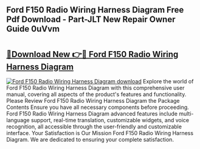 ## Ford F150 Radio Wiring Harness Diagram Free Pdf Download - Part-JLT New Repair Owner Guide 0uVvm

# <h2><a href="http://dfmyg1z.blite.top/?on=Ford+F150+Radio+Wiring+Harness+Diagram">🔗Download New 👉🔴 Ford F150 Radio Wiring Harness Diagram</a></h2>

[![Ford F150 Radio Wiring Harness Diagram download](https://i.imgur.com/lujVjoI.png)](http://dfmyg1z.blite.top/?on=Ford+F150+Radio+Wiring+Harness+Diagram)
Explore the world of Ford F150 Radio Wiring Harness Diagram with this comprehensive user manual, covering all aspects of the product's features and functionality. Please Review Ford F150 Radio Wiring Harness Diagram the Package Contents Ensure you have all necessary components before proceeding. Ford F150 Radio Wiring Harness Diagram advanced features include multi-language support, real-time translation, customizable widgets, and voice recognition, all accessible through the user-friendly and customizable interface. Your Satisfaction is Our Mission Ford F150 Radio Wiring Harness Diagram. We are dedicated to ensuring your complete satisfaction.
